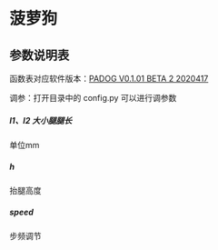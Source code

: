 # **菠萝狗**

## 参数说明表

函数表对应软件版本：<u>PADOG V0.1.01 BETA 2 2020417</u>

调参：打开目录中的 config.py 可以进行调参数



##### l1、l2 大小腿腿长

单位mm



##### h

抬腿高度



##### speed

步频调节